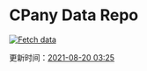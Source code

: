 # CPany Data Repo

[![Fetch data](https://github.com/yjl9903/CPany/actions/workflows/fetch.yml/badge.svg)](https://github.com/yjl9903/CPany/actions/workflows/fetch.yml)

<!-- START_SECTION: update_time -->
更新时间：[2021-08-20 03:25](https://www.timeanddate.com/worldclock/fixedtime.html?msg=Fetch+data&iso=20210820T032551&p1=237)
<!-- END_SECTION: update_time -->
